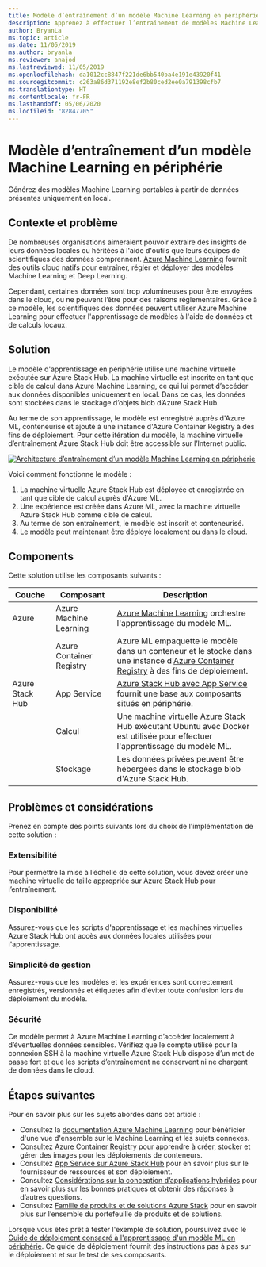 ```yaml
---
title: Modèle d’entraînement d’un modèle Machine Learning en périphérie
description: Apprenez à effectuer l’entraînement de modèles Machine Learning en périphérie avec Azure et Azure Stack Hub.
author: BryanLa
ms.topic: article
ms.date: 11/05/2019
ms.author: bryanla
ms.reviewer: anajod
ms.lastreviewed: 11/05/2019
ms.openlocfilehash: da1012cc8847f221de6bb540ba4e191e43920f41
ms.sourcegitcommit: c263a86d371192e8ef2b80ced2ee0a791398cfb7
ms.translationtype: HT
ms.contentlocale: fr-FR
ms.lasthandoff: 05/06/2020
ms.locfileid: "82847705"
---
```

# <a name="train-machine-learning-model-at-the-edge-pattern"></a>Modèle d’entraînement d’un modèle Machine Learning en périphérie

Générez des modèles Machine Learning portables à partir de données présentes uniquement en local.

## <a name="context-and-problem"></a>Contexte et problème

De nombreuses organisations aimeraient pouvoir extraire des insights de leurs données locales ou héritées à l'aide d'outils que leurs équipes de scientifiques des données comprennent. [Azure Machine Learning](/azure/machine-learning/) fournit des outils cloud natifs pour entraîner, régler et déployer des modèles Machine Learning et Deep Learning.  

Cependant, certaines données sont trop volumineuses pour être envoyées dans le cloud, ou ne peuvent l’être pour des raisons réglementaires. Grâce à ce modèle, les scientifiques des données peuvent utiliser Azure Machine Learning pour effectuer l'apprentissage de modèles à l'aide de données et de calculs locaux.

## <a name="solution"></a>Solution

Le modèle d'apprentissage en périphérie utilise une machine virtuelle exécutée sur Azure Stack Hub. La machine virtuelle est inscrite en tant que cible de calcul dans Azure Machine Learning, ce qui lui permet d’accéder aux données disponibles uniquement en local. Dans ce cas, les données sont stockées dans le stockage d’objets blob d’Azure Stack Hub.

Au terme de son apprentissage, le modèle est enregistré auprès d'Azure ML, conteneurisé et ajouté à une instance d'Azure Container Registry à des fins de déploiement. Pour cette itération du modèle, la machine virtuelle d’entraînement Azure Stack Hub doit être accessible sur l’Internet public.

[![Architecture d’entraînement d’un modèle Machine Learning en périphérie](media/pattern-train-ml-model-at-edge/solution-architecture.png)](media/pattern-train-ml-model-at-edge/solution-architecture.png)

Voici comment fonctionne le modèle :

1. La machine virtuelle Azure Stack Hub est déployée et enregistrée en tant que cible de calcul auprès d'Azure ML.
2. Une expérience est créée dans Azure ML, avec la machine virtuelle Azure Stack Hub comme cible de calcul.
3. Au terme de son entraînement, le modèle est inscrit et conteneurisé.
4. Le modèle peut maintenant être déployé localement ou dans le cloud.

## <a name="components"></a>Components

Cette solution utilise les composants suivants :

| Couche | Composant | Description |
|----------|-----------|-------------|
| Azure | Azure Machine Learning | [Azure Machine Learning](/azure/machine-learning/) orchestre l'apprentissage du modèle ML. |
| | Azure Container Registry | Azure ML empaquette le modèle dans un conteneur et le stocke dans une instance d'[Azure Container Registry](/azure/container-registry/) à des fins de déploiement.|
| Azure Stack Hub | App Service | [Azure Stack Hub avec App Service](/azure-stack/operator/azure-stack-app-service-overview) fournit une base aux composants situés en périphérie. |
| | Calcul | Une machine virtuelle Azure Stack Hub exécutant Ubuntu avec Docker est utilisée pour effectuer l'apprentissage du modèle ML. |
| | Stockage | Les données privées peuvent être hébergées dans le stockage blob d'Azure Stack Hub. |

## <a name="issues-and-considerations"></a>Problèmes et considérations

Prenez en compte des points suivants lors du choix de l'implémentation de cette solution :

### <a name="scalability"></a>Extensibilité

Pour permettre la mise à l’échelle de cette solution, vous devez créer une machine virtuelle de taille appropriée sur Azure Stack Hub pour l’entraînement.

### <a name="availability"></a>Disponibilité

Assurez-vous que les scripts d'apprentissage et les machines virtuelles Azure Stack Hub ont accès aux données locales utilisées pour l'apprentissage.

### <a name="manageability"></a>Simplicité de gestion

Assurez-vous que les modèles et les expériences sont correctement enregistrés, versionnés et étiquetés afin d'éviter toute confusion lors du déploiement du modèle.

### <a name="security"></a>Sécurité

Ce modèle permet à Azure Machine Learning d’accéder localement à d’éventuelles données sensibles. Vérifiez que le compte utilisé pour la connexion SSH à la machine virtuelle Azure Stack Hub dispose d’un mot de passe fort et que les scripts d’entraînement ne conservent ni ne chargent de données dans le cloud.

## <a name="next-steps"></a>Étapes suivantes

Pour en savoir plus sur les sujets abordés dans cet article :

- Consultez la [documentation Azure Machine Learning](/azure/machine-learning) pour bénéficier d'une vue d'ensemble sur le Machine Learning et les sujets connexes.
- Consultez [Azure Container Registry](/azure/container-registry/) pour apprendre à créer, stocker et gérer des images pour les déploiements de conteneurs.
- Consultez [App Service sur Azure Stack Hub](/azure-stack/operator/azure-stack-app-service-overview) pour en savoir plus sur le fournisseur de ressources et son déploiement.
- Consultez [Considérations sur la conception d’applications hybrides](overview-app-design-considerations.md) pour en savoir plus sur les bonnes pratiques et obtenir des réponses à d’autres questions.
- Consultez [Famille de produits et de solutions Azure Stack](/azure-stack) pour en savoir plus sur l’ensemble du portefeuille de produits et de solutions.

Lorsque vous êtes prêt à tester l'exemple de solution, poursuivez avec le [Guide de déploiement consacré à l'apprentissage d'un modèle ML en périphérie](https://aka.ms/edgetrainingdeploy). Ce guide de déploiement fournit des instructions pas à pas sur le déploiement et sur le test de ses composants.
